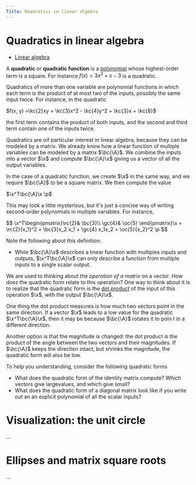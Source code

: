 ```yaml
---
Title: Quadratics in linear algebra
---
```


# Quadratics in linear algebra

<ul class="dep">
<li><a href="">Linear algebra</a></li>
</ul>

A **quadratic** or **quadratic function** is a [polynomial](polynomial) whose highest-order term is a square. For instance $f(x) = 3x^2 + x -3$ is a quadratic.

Quadratics of more than one variable are polynomial functions in which each term is the product of at most two of the inputs, possibly the same input twice. For instance, in the quadratic

$f(x, y) =\kc{2}xy + \kc{3}x^2 - \kc{4}y^2 + \kc{3}x + \kc{8}$

the first term contains the product of both inputs, and the second and third term contain one of the inputs twice. 

Quadratics are oif particular interest in linear algebra, because they can be modeled by a matrix. We already know how a linear function of multiple variables can be modeled by a matrix $\bc{\A}$. We combine the inputs into a vector $\x$ and compute $\bc{\A}\x$ giving us a vector of all the output variables.

In the case of a quadratic function, we create $\x$ in the same way, and we require $\bc{\A}$ to be a square matrix. We then compute the value

$\x^T\bc{\A}\x \p$

This may look a little mysterious, but it's just a concise way of writing second-order polynomials in multiple variables. For instance,

<p>$$
\x^T\begin{pmatrix}\rc{2}& \bc{3}\\ \gc{4}& \oc{5} \end{pmatrix}\x = \rc{2}{x_1}^2 + \bc{3}x_2 x_1  + \gc{4} x_1x_2 + \oc{5}{x_2}^2 \p
$$</p>

Note the following about this definition:
* While $\bc{\A}\x$ describes a linear function with multiples inputs and outputs, $\x^T\bc{\A}\x$ can only describe a function from multiple inputs to a single scalar output.

We are used to thinking about the _operation of a matrix_ on a vector. How does the quadratic form relate to this operation? One way to think about it is to realize that the quadratic form is the [dot product](dot-product) of the input of this operation $\x$, with the output $\bc{\A}\x$. 

One thing the dot product measures is how much two vectors point in the same direction. If a vector $\x$ leads to a low value for the quadratic $\x^T\bc{\A}\x$, then it may be because $\bc{\A}$ rotates it to poin t in a different direction. 

<aside>Another option is that the magnitude is changed: the dot product is the product of the angle between the two vectors and their magnitudes. If $\bc{\A}$ keeps the direction intact, but shrinks the magnitude, the quadratic form will also be low.</aside>

To help you understanding, consider the following quadratic forms
* What does the quadratic form of the identity matrix compute? Which vectors give largevalues, and which give small?
* What does the quadratic form of a diagonal matrix look like if you write out an an explicit polynomial of all the scalar inputs?

# Visualization: the unit circle

...

# Ellipses and matrix square roots

...